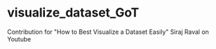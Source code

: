 # visualize_dataset_GoT
Contribution for "How to Best Visualize a Dataset Easily" Siraj Raval on Youtube
